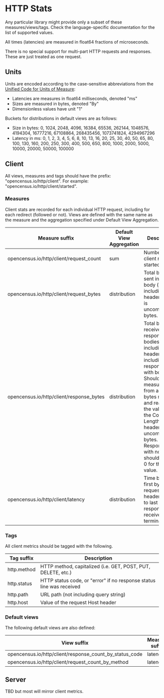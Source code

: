 # HTTP Stats

Any particular library might provide only a subset of these measures/views/tags.
Check the language-specific documentation for the list of supported values.

All times (latencies) are measured in float64 fractions of microseconds.

There is no special support for multi-part HTTP requests and responses. These are just treated as one request.

## Units

Units are encoded according to the case-sensitive abbreviations from the [Unified Code for Units of Measure](http://unitsofmeasure.org/ucum.html):

* Latencies are measures in float64 milliseconds, denoted "ms"
* Sizes are measured in bytes, denoted "By"
* Dimensionless values have unit "1"

Buckets for distributions in default views are as follows:

* Size in bytes: 0, 1024, 2048, 4096, 16384, 65536, 262144, 1048576, 4194304, 16777216, 67108864, 268435456, 1073741824, 4294967296
* Latency in ms: 0, 1, 2, 3, 4, 5, 6, 8, 10, 13, 16, 20, 25, 30, 40, 50, 65, 80, 100, 130, 160, 200, 250, 300, 400, 500, 650, 800, 1000, 2000, 5000, 10000, 20000, 50000, 100000

## Client

All views, measures and tags should have the prefix: "opencensus.io/http/client". For example: "opencensus.io/http/client/started".

### Measures

Client stats are recorded for each individual HTTP request, including for each redirect (followed or not). 
Views are defined with the same name as the measure and the aggregation specified under Default View Aggregation.

| Measure suffix                           | Default View Aggregation | Description                                                                                                                                                                                                                                                                                       |
|------------------------------------------|--------------------------|---------------------------------------------------------------------------------------------------------------------------------------------------------------------------------------------------------------------------------------------------------------------------------------------------|
| opencensus.io/http/client/request_count  | sum                      | Number of all client requests started                                                                                                                                                                                                                                                             |
| opencensus.io/http/client/request_bytes  | distribution             | Total bytes sent in request body (not including headers). This is uncompressed bytes.                                                                                                                                                                                                             |
| opencensus.io/http/client/response_bytes | distribution             | Total bytes received in response bodies (not including headers but including error responses with bodies). Should be measured from actual bytes received and read, not the value of the Content-Length header. This is uncompressed bytes. Responses with no body should record 0 for this value. |
| opencensus.io/http/client/latency        | distribution             | Time between first byte of request headers sent to last byte of response received, or terminal error                                                                                                                                                                                              |

### Tags

All client metrics should be tagged with the following.

| Tag suffix  | Description                                                          |
|-------------|----------------------------------------------------------------------|
| http.method | HTTP method, capitalized (i.e. GET, POST, PUT, DELETE, etc.)         |
| http.status | HTTP status code, or "error" if no response status line was received |
| http.path   | URL path (not including query string)                                |
| http.host   | Value of the request Host header                                     |

### Default views

The following default views are also defined:

| View suffix                                             | Measure suffix | Aggregation | Tags        |
|---------------------------------------------------------|----------------|-------------|-------------|
| opencensus.io/http/client/response_count_by_status_code | latency        | count       | status_code |
| opencensus.io/http/client/request_count_by_method       | latency        | count       | method      |

## Server

TBD but most will mirror client metrics.
